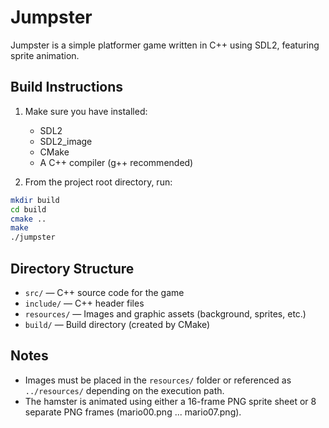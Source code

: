 
# Jumpster

Jumpster is a simple platformer game written in C++ using SDL2, featuring sprite animation.

## Build Instructions

1. Make sure you have installed:
   - SDL2
   - SDL2_image
   - CMake
   - A C++ compiler (g++ recommended)

2. From the project root directory, run:

```sh
mkdir build
cd build
cmake ..
make
./jumpster
```

## Directory Structure

- `src/`         — C++ source code for the game
- `include/`     — C++ header files
- `resources/`   — Images and graphic assets (background, sprites, etc.)
- `build/`       — Build directory (created by CMake)

## Notes
- Images must be placed in the `resources/` folder or referenced as `../resources/` depending on the execution path.
- The hamster is animated using either a 16-frame PNG sprite sheet or 8 separate PNG frames (mario00.png ... mario07.png).
